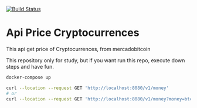 [![Build Status](https://github.com/dialMForMonkey/api-price-cryptocurrencies/actions/workflows/rust.yml/badge.svg)]()
# Api Price Cryptocurrences

This api get price of Cryptocurrences, from mercadobitcoin

This repository only for study, but if you want run this repo, execute down steps and have fun.

``` sh
docker-compose up 

curl --location --request GET 'http://localhost:8080/v1/money'
# or 
curl --location --request GET 'http://localhost:8080/v1/money?money=btc'

```
